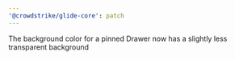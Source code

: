 ```yaml
---
'@crowdstrike/glide-core': patch
---
```


The background color for a pinned Drawer now has a slightly less transparent background
